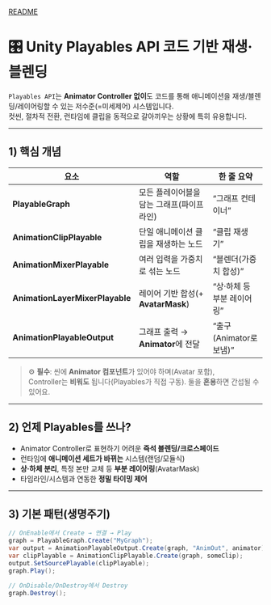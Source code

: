 [README](../README.md)

# 🎛️ Unity Playables API 코드 기반 재생·블렌딩

`Playables API`는 **Animator Controller 없이**도 코드를 통해 애니메이션을 재생/블렌딩/레이어링할 수 있는 저수준(=미세제어) 시스템입니다.  
컷씬, 절차적 전환, 런타임에 클립을 동적으로 갈아끼우는 상황에 특히 유용합니다.

---

## 1) 핵심 개념

| 요소 | 역할 | 한 줄 요약 |
|---|---|---|
| **PlayableGraph** | 모든 플레이어블을 담는 그래프(파이프라인) | “그래프 컨테이너” |
| **AnimationClipPlayable** | 단일 애니메이션 클립을 재생하는 노드 | “클립 재생기” |
| **AnimationMixerPlayable** | 여러 입력을 가중치로 섞는 노드 | “블렌더(가중치 합성)” |
| **AnimationLayerMixerPlayable** | 레이어 기반 합성(+ **AvatarMask**) | “상·하체 등 부분 레이어링” |
| **AnimationPlayableOutput** | 그래프 출력 → **Animator**에 전달 | “출구(Animator로 보냄)” |

> ⚙️ **필수**: 씬에 **Animator 컴포넌트**가 있어야 하며(Avatar 포함),  
> Controller는 **비워도** 됩니다(Playables가 직접 구동). 둘을 **혼용**하면 간섭될 수 있어요.

---

## 2) 언제 Playables를 쓰나?
- Animator Controller로 표현하기 어려운 **즉석 블렌딩/크로스페이드**  
- 런타임에 **애니메이션 세트가 바뀌는** 시스템(랜덤/모듈식)  
- **상·하체 분리**, 특정 본만 교체 등 **부분 레이어링**(AvatarMask)  
- 타임라인/시스템과 연동한 **정밀 타이밍 제어**

---

## 3) 기본 패턴(생명주기)

```csharp
// OnEnable에서 Create → 연결 → Play
graph = PlayableGraph.Create("MyGraph");
var output = AnimationPlayableOutput.Create(graph, "AnimOut", animator);
var clipPlayable = AnimationClipPlayable.Create(graph, someClip);
output.SetSourcePlayable(clipPlayable);
graph.Play();

// OnDisable/OnDestroy에서 Destroy
graph.Destroy();
